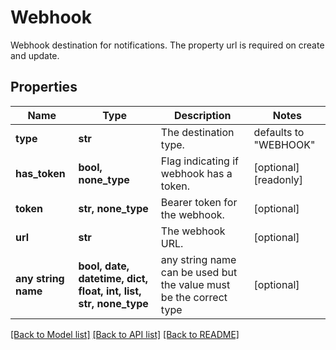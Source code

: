 # Webhook

Webhook destination for notifications. The property url is required on create and update.

## Properties
Name | Type | Description | Notes
------------ | ------------- | ------------- | -------------
**type** | **str** | The destination type. | defaults to "WEBHOOK"
**has_token** | **bool, none_type** | Flag indicating if webhook has a token. | [optional] [readonly] 
**token** | **str, none_type** | Bearer token for the webhook. | [optional] 
**url** | **str** | The webhook URL. | [optional] 
**any string name** | **bool, date, datetime, dict, float, int, list, str, none_type** | any string name can be used but the value must be the correct type | [optional]

[[Back to Model list]](../README.md#documentation-for-models) [[Back to API list]](../README.md#documentation-for-api-endpoints) [[Back to README]](../README.md)


